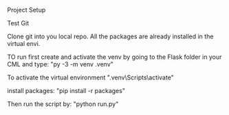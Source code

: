 Project Setup

Test Git

Clone git into you local repo. 
All the packages are already installed in the virtual envi.

TO run first create and activate the venv by going to the Flask folder in your CML and type:
"py -3 -m venv .venv"

To activate the virtual environment
".venv\Scripts\activate"

install packages:
"pip install -r packages"

Then run the script by: "python run.py" 
